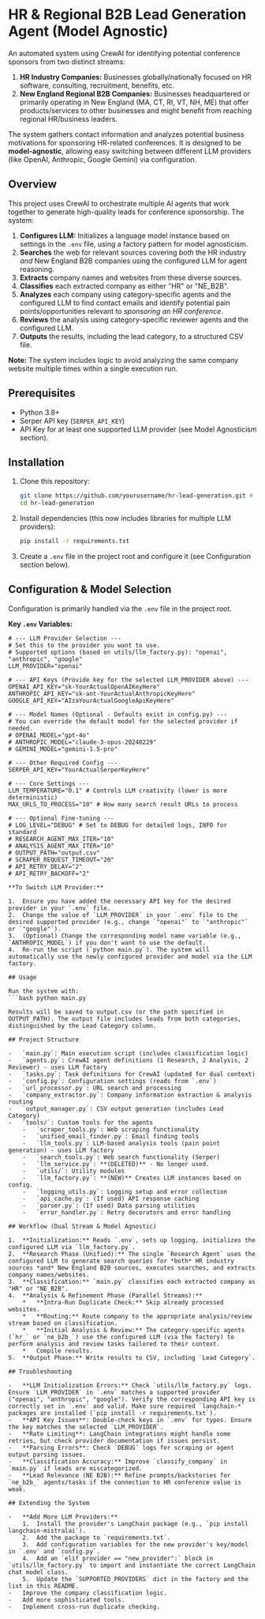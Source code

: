 # HR & Regional B2B Lead Generation Agent (Model Agnostic)

An automated system using CrewAI for identifying potential conference sponsors from two distinct streams:
1.  **HR Industry Companies:** Businesses globally/nationally focused on HR software, consulting, recruitment, benefits, etc.
2.  **New England Regional B2B Companies:** Businesses headquartered or primarily operating in New England (MA, CT, RI, VT, NH, ME) that offer products/services to other businesses and might benefit from reaching regional HR/business leaders.

The system gathers contact information and analyzes potential business motivations for sponsoring HR-related conferences. It is designed to be **model-agnostic**, allowing easy switching between different LLM providers (like OpenAI, Anthropic, Google Gemini) via configuration.

## Overview

This project uses CrewAI to orchestrate multiple AI agents that work together to generate high-quality leads for conference sponsorship. The system:

1.  **Configures LLM:** Initializes a language model instance based on settings in the `.env` file, using a factory pattern for model agnosticism.
2.  **Searches** the web for relevant sources covering *both* the HR industry *and* New England B2B companies using the configured LLM for agent reasoning.
3.  **Extracts** company names and websites from these diverse sources.
4.  **Classifies** each extracted company as either "HR" or "NE_B2B".
5.  **Analyzes** each company using category-specific agents and the configured LLM to find contact emails and identify potential pain points/opportunities relevant to *sponsoring an HR conference*.
6.  **Reviews** the analysis using category-specific reviewer agents and the configured LLM.
7.  **Outputs** the results, including the lead category, to a structured CSV file.

**Note:** The system includes logic to avoid analyzing the same company website multiple times within a single execution run.

## Prerequisites

-   Python 3.8+
-   Serper API key (`SERPER_API_KEY`)
-   API Key for at least one supported LLM provider (see Model Agnosticism section).

## Installation

1.  Clone this repository:
    ```bash
    git clone https://github.com/yourusername/hr-lead-generation.git # Replace with your repo URL
    cd hr-lead-generation
    ```
2.  Install dependencies (this now includes libraries for multiple LLM providers):
    ```bash
    pip install -r requirements.txt
    ```
3.  Create a `.env` file in the project root and configure it (see Configuration section below).

## Configuration & Model Selection

Configuration is primarily handled via the `.env` file in the project root.

**Key `.env` Variables:**

```dotenv
# --- LLM Provider Selection ---
# Set this to the provider you want to use.
# Supported options (based on utils/llm_factory.py): "openai", "anthropic", "google"
LLM_PROVIDER="openai"

# --- API Keys (Provide key for the selected LLM_PROVIDER above) ---
OPENAI_API_KEY="sk-YourActualOpenAIKeyHere"
ANTHROPIC_API_KEY="sk-ant-YourActualAnthropicKeyHere"
GOOGLE_API_KEY="AIzaYourActualGoogleApiKeyHere"

# --- Model Names (Optional - Defaults exist in config.py) ---
# You can override the default model for the selected provider if needed.
# OPENAI_MODEL="gpt-4o"
# ANTHROPIC_MODEL="claude-3-opus-20240229"
# GEMINI_MODEL="gemini-1.5-pro"

# --- Other Required Config ---
SERPER_API_KEY="YourActualSerperKeyHere"

# --- Core Settings ---
LLM_TEMPERATURE="0.1" # Controls LLM creativity (lower is more deterministic)
MAX_URLS_TO_PROCESS="10" # How many search result URLs to process

# --- Optional Fine-tuning ---
# LOG_LEVEL="DEBUG" # Set to DEBUG for detailed logs, INFO for standard
# RESEARCH_AGENT_MAX_ITER="10"
# ANALYSIS_AGENT_MAX_ITER="10"
# OUTPUT_PATH="output.csv"
# SCRAPER_REQUEST_TIMEOUT="20"
# API_RETRY_DELAY="2"
# API_RETRY_BACKOFF="2"

**To Switch LLM Provider:**

1.  Ensure you have added the necessary API key for the desired provider in your `.env` file.
2.  Change the value of `LLM_PROVIDER` in your `.env` file to the desired supported provider (e.g., change `"openai"` to `"anthropic"` or `"google"`).
3.  (Optional) Change the corresponding model name variable (e.g., `ANTHROPIC_MODEL`) if you don't want to use the default.
4.  Re-run the script (`python main.py`). The system will automatically use the newly configured provider and model via the LLM factory.

## Usage

Run the system with:
```bash python main.py

Results will be saved to output.csv (or the path specified in OUTPUT_PATH). The output file includes leads from both categories, distinguished by the Lead Category column.

## Project Structure

-   `main.py`: Main execution script (includes classification logic)
-   `agents.py`: CrewAI agent definitions (1 Research, 2 Analysis, 2 Reviewer) - uses LLM factory
-   `tasks.py`: Task definitions for CrewAI (updated for dual context)
-   `config.py`: Configuration settings (reads from `.env`)
-   `url_processor.py`: URL search and processing
-   `company_extractor.py`: Company information extraction & analysis routing
-   `output_manager.py`: CSV output generation (includes Lead Category)
-   `tools/`: Custom tools for the agents
    -   `scraper_tools.py`: Web scraping functionality
    -   `unified_email_finder.py`: Email finding tools
    -   `llm_tools.py`: LLM-based analysis tools (pain point generation) - uses LLM factory
    -   `search_tools.py`: Web search functionality (Serper)
    -   `llm_service.py`: **(DELETED)** - No longer used.
    -   `utils/`: Utility modules
    -   `llm_factory.py`: **(NEW)** Creates LLM instances based on config.
    -   `logging_utils.py`: Logging setup and error collection
    -   `api_cache.py`: (If used) API response caching
    -   `parser.py`: (If used) Data parsing utilities
    -   `error_handler.py`: Retry decorators and error handling

## Workflow (Dual Stream & Model Agnostic)

1.  **Initialization:** Reads `.env`, sets up logging, initializes the configured LLM via `llm_factory.py`.
2.  **Research Phase (Unified):** The single `Research Agent` uses the configured LLM to generate search queries for *both* HR industry sources *and* New England B2B sources, executes searches, and extracts company names/websites.
3.  **Classification:** `main.py` classifies each extracted company as "HR" or "NE_B2B".
4.  **Analysis & Refinement Phase (Parallel Streams):**
    *   **Intra-Run Duplicate Check:** Skip already processed websites.
    *   **Routing:** Route company to the appropriate analysis/review stream based on classification.
    *   **Initial Analysis & Review:** The category-specific agents (`hr_` or `ne_b2b_`) use the configured LLM (via the factory) to perform analysis and review tasks tailored to their context.
    *   Compile results.
5.  **Output Phase:** Write results to CSV, including `Lead Category`.

## Troubleshooting

-   **LLM Initialization Errors:** Check `utils/llm_factory.py` logs. Ensure `LLM_PROVIDER` in `.env` matches a supported provider ("openai", "anthropic", "google"). Verify the corresponding API key is correctly set in `.env` and valid. Make sure required `langchain-*` packages are installed (`pip install -r requirements.txt`).
-   **API Key Issues**: Double-check keys in `.env` for typos. Ensure the key matches the selected `LLM_PROVIDER`.
-   **Rate Limiting**: LangChain integrations might handle some retries, but check provider documentation if issues persist.
-   **Parsing Errors**: Check `DEBUG` logs for scraping or agent output parsing issues.
-   **Classification Accuracy:** Improve `classify_company` in `main.py` if leads are miscategorized.
-   **Lead Relevance (NE B2B):** Refine prompts/backstories for `ne_b2b_` agents/tasks if the connection to HR conference value is weak.

## Extending the System

-   **Add More LLM Providers:**
    1.  Install the provider's LangChain package (e.g., `pip install langchain-mistralai`).
    2.  Add the package to `requirements.txt`.
    3.  Add configuration variables for the new provider's key/model in `.env` and `config.py`.
    4.  Add an `elif provider == "new_provider":` block in `utils/llm_factory.py` to import and instantiate the correct LangChain chat model class.
    5.  Update the `SUPPORTED_PROVIDERS` dict in the factory and the list in this README.
-   Improve the company classification logic.
-   Add more sophisticated tools.
-   Implement cross-run duplicate checking.
